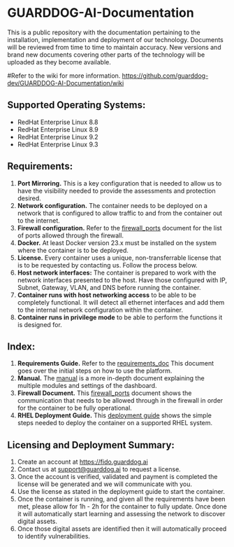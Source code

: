 # GUARDDOG-AI-Documentation
This is a public repository with the documentation pertaining to the installation, implementation and deployment of our technology. Documents will be reviewed from time to time to maintain accuracy. New versions and brand new documents covering other parts of the technology will be uploaded as they become available.

#Refer to the wiki for more information.
https://github.com/guarddog-dev/GUARDDOG-AI-Documentation/wiki

## Supported Operating Systems:
- RedHat Enterprise Linux 8.8
- RedHat Enterprise Linux 8.9
- RedHat Enterprise Linux 9.2
- RedHat Enterprise Linux 9.3

## Requirements:
1. **Port Mirroring.** This is a key configuration that is needed to allow us to have the visibility needed to provide the assessments and protection desired.
2. **Network configuration.** The container needs to be deployed on a network that is configured to allow traffic to and from the container out to the internet.
3. **Firewall configuration.** Refer to the [firewall_ports](https://github.com/guarddog-dev/GUARDDOG-AI-Documentation/files/15044633/firewall_ports.md) document for the list of ports allowed through the firewall.
4. **Docker.** At least Docker version 23.x must be installed on the system where the container is to be deployed.
5. **License.** Every container uses a unique, non-transferrable license that is to be requested by contacting us. Follow the process below.
6. **Host network interfaces:** The container is prepared to work with the network interfaces presented to the host. Have those configured with IP, Subnet, Gateway, VLAN, and DNS before running the container.
7. **Container runs with host networking access** to be able to be completely functional. It will detect all ethernet interfaces and add them to the internal network configuration within the container.
8. **Container runs in privilege mode** to be able to perform the functions it is designed for.

## Index:
1. **Requirements Guide.** Refer to the [requirements_doc](https://github.com/guarddog-dev/GUARDDOG-AI-Documentation/blob/main/GuardDog%20Fido%20Installation%20%26%20Configuration%20Requirements.pdf) This document goes over the initial steps on how to use the platform.
2. **Manual.** The [manual](https://github.com/guarddog-dev/GUARDDOG-AI-Documentation/blob/main/Protective%20Cloud%20Services%20v3%20-%20StepbyStep%20-%2020231010.pdf) is a more in-depth document explaining the multiple modules and settings of the dashboard.
3. **Firewall Document.** This [firewall_ports](https://github.com/guarddog-dev/GUARDDOG-AI-Documentation/files/15044633/firewall_ports.md) document shows the communication that needs to be allowed through in the firewall in order for the container to be fully operational.
4. **RHEL Deployment Guide.** This [deployment guide](https://github.com/guarddog-dev/GUARDDOG-AI-Documentation/blob/main/GuardDog%20AI%20Container%20Deployment%20Guide%20-%20RHEL%20(1).pdf) shows the simple steps needed to deploy the container on a supported RHEL system.

## Licensing and Deployment Summary:
1. Create an account at https://fido.guarddog.ai
2. Contact us at support@guarddog.ai to request a license.
3. Once the account is verified, validated and payment is completed the license will be generated and we will communicate with you.
4. Use the license as stated in the deployment guide to start the container.
5. Once the container is running, and given all the requirements have been met, please allow for 1h - 2h for the container to fully update. Once done it will automatically start learning and assessing the network to discover digital assets.
6. Once those digital assets are identified then it will automatically proceed to identify vulnerabilities.

